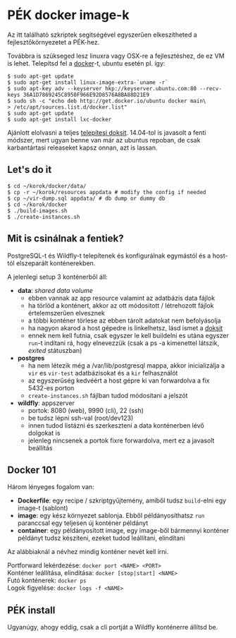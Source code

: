 # PÉK docker image-k

Az itt található szkriptek segitségével egyszerűen elkeszítheted a fejlesztőkörnyezetet a PÉK-hez.

Továbbra is szükseged lesz linuxra vagy OSX-re a fejlesztéshez, de ez VM is lehet. Telepítsd fel a [docker][1]-t, ubuntu esetén pl. így:

    $ sudo apt-get update
    $ sudo apt-get install linux-image-extra-`uname -r`
    $ sudo apt-key adv --keyserver hkp://keyserver.ubuntu.com:80 --recv-keys 36A1D7869245C8950F966E92D8576A8BA88D21E9
    $ sudo sh -c "echo deb http://get.docker.io/ubuntu docker main\
    > /etc/apt/sources.list.d/docker.list"
    $ sudo apt-get update
    $ sudo apt-get install lxc-docker

Ajánlott elolvasni a teljes [telepítesi doksit][2]. 14.04-tol is javasolt a fenti módszer, mert ugyan benne van már az ubuntus repoban, de csak karbantártasi releaseket kapsz onnan, azt is lassan.

## Let's do it

    $ cd ~/korok/docker/data/
    $ cp -r ~/korok/resources appdata # modify the config if needed
    $ cp ~/vir-dump.sql appdata/ # db dump or dummy db
    $ cd ~/korok/docker
    $ ./build-images.sh
    $ ./create-instances.sh

## Mit is csinálnak a fentiek?

PostgreSQL-t és Wildfly-t telepítenek és konfigurálnak egymástól és a host-tól elszeparált konténerekben.

A jelenlegi setup 3 konténerből áll:
* **data**: *shared data volume*
    - ebben vannak az app resource valamint az adatbázis data fájlok
    - ha törlöd a konténert, akkor az ott módositott / létrehozott fájlok értelemszerűen elvesznek
    - a többi konténer törlese az ebben tárolt adatokat nem befolyásolja
    - ha nagyon akarod a host gépedre is linkelhetsz, lásd ismet a [doksit][3]
    - ennek nem kell futnia, csak egyszer le kell buildelni es utána egyszer `run`-t indítani rá, hogy elnevezzük (csak a ps -a kimenettel látszik, *exited* státuszban)
* **postgres**
    - ha nem létezik még a /var/lib/postgresql mappa, akkor inicializálja a `vir` es `vir-test` adatbázisokat és a `kir` felhasználót
    - az egyszerűség kedvéért a host gépre ki van forwardolva a fix 5432-es porton
    - `create-instances.sh` fájlban tudod módosítani a jelszót
* **wildfly**: appszerver
    - portok: 8080 (web), 9990 (cli), 22 (ssh)
    - be tudsz lépni ssh-val (root/dev123)
    - innen tudod listázni és szerkeszteni a data konténerben lévő dolgokat is
    - jelenleg nincsenek a portok fixre forwardolva, mert ez a javasolt beállítás

## Docker 101

Három lényeges fogalom van:
- **Dockerfile**: egy recipe / szkriptgyűjtemény, amiből tudsz `build`-elni egy image-t (sablont)
- **image**: egy kész környezet sablonja. Ebből példányosíthatsz `run` paranccsal egy teljesen új konténer példányt
- **container**: egy példányosított image, egy image-ből bármennyi konténer példányt tudsz készíteni, ezeket tudod leállítani, elindítani

Az alábbiaknál a névhez mindig konténer nevét kell írni.

Portforward lekérdezése: `docker port <NAME> <PORT>`  
Konténer leállítása, elindítása: `docker [stop|start] <NAME>`  
Futó konténerek: `docker ps`  
Logok figyelése: `docker logs -f <NAME>`

## PÉK install

Ugyanúgy, ahogy eddig, csak a cli portját a Wildfly konténerre állítsd be.

[1]: https://www.docker.io/
[2]: http://docs.docker.io/installation/ubuntulinux/#
[3]: http://docs.docker.io/userguide/dockervolumes/

